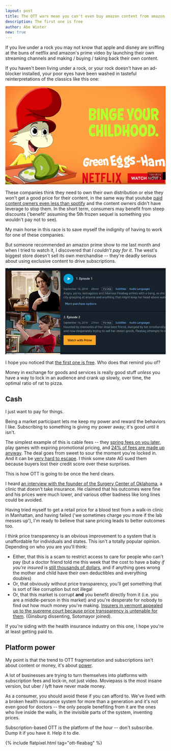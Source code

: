```yaml
---
layout: post
title: The OTT wars mean you can't even buy amazon content from amazon
description: The first one is free
author: Abe Winter
new: true
---
```


If you live under a rock you may not know that apple and disney are sniffing at the buns of netflix and amazon's prime video by launching their own streaming channels and making / buying / taking back their own content.

If you haven't been living under a rock, or your rock doesn't have an ad-blocker installed, your poor eyes have been washed in tasteful reinterpretations of the classics like this one:

![NFLX seuss ad](/assets/ott-nflx-binge.png)

These companies think they need to own their own distribution or else they won't get a good price for their content, in the same way that youtube [paid content owners even less than spotify](https://www.forbes.com/sites/emmawoollacott/2014/06/17/youtube-to-block-indie-content-within-days/) and the content owners didn't have leverage to stop them. In the short term, consumers may benefit from steep discounts ('benefit' assuming the 5th frozen sequel is something you wouldn't pay not to see).

My main horse in this race is to save myself the indignity of having to work for one of these companies.

But someone recommended an amazon prime show to me last month and when I tried to watch it, I discovered that *I couldn't pay for it*. The west's biggest store doesn't sell its own merchandise -- they're deadly serious about using exclusive content to drive subscriptions.

![watch with prime](/assets/ott-first-one-is-free.png)

I hope you noticed that [the first one is free](https://www.reddit.com/r/Showerthoughts/comments/3sq6ic/no_drug_dealer_i_have_ever_encountered_has/). Who does that remind you of?

Money in exchange for goods and services is really good stuff *unless* you have a way to lock in an audience and crank up slowly, over time, the optimal ratio of rat to pizza.

## Cash

I just want to pay for things.

Being a market participant lets me keep my power and reward the behaviors I like. Subscribing to something is giving my power away; it's good until it isn't.

The simplest example of this is cable fees -- they [spring fees on you later](https://arstechnica.com/tech-policy/2017/08/comcast-fails-to-get-hidden-fee-class-action-suit-thrown-out-of-court/), play games with expiring promotional pricing, and [24% of fees are made up anyway](https://www.consumerreports.org/fees-billing/cable-company-fees-add-to-tv-bill/). The deal goes from sweet to sour the moment you're locked in. And it can be [very hard to escape](https://soundcloud.com/ryan-block-10/comcastic-service). I think some state AG sued them because buyers lost their credit score over these surprises.

This is how OTT is going to be once the herd clears.

I heard [an interview with the founder of the Surgery Center of Oklahoma](https://www.econtalk.org/keith-smith-on-free-market-health-care/), a clinic that doesn't take insurance. He claimed that his outcomes were fine and his prices were much lower, and various other badness like long lines could be avoided.

Having tried myself to get a retail price for a blood test from a walk-in clinic in Manhattan, and having failed ('we sometimes charge you more if the lab messes up'), I'm ready to believe that sane pricing leads to better outcomes too.

I think price transparency is an obvious improvement to a system that is unaffordable for individuals and states. This isn't a totally popular opinion. Depending on who you are you'll think:

- Either, that this is a scam to restrict access to care for people who can't pay (but a doctor friend told me this week that the cost to have a baby *if you're insured* is [still thousands of dollars](https://www.whattoexpect.com/pregnancy/pregnancy-costs/), and if anything goes wrong the mother and child have their own deductibles and everything doubles)
- Or, that obviously without price transparency, you'll get something that is sort of like corruption but not illegal
- Or, that this market is corrupt **and** you benefit directly from it (i.e. you are a middle-person in this market) and you're desperate for nobody to find out how much money you're making. [Insurers in vermont appealed up to the supreme court because price transparency is untenable for them](https://www.healthaffairs.org/do/10.1377/hblog20160310.053837/full/). (Ginsburg dissenting, Sotomayor joined).

If you're siding with the health insurance industry on this one, I hope you're at least getting paid to.

## Platform power

My point is that the trend to OTT fragmentation and subscriptions isn't about content or money, it's about [power](https://en.wikiquote.org/wiki/Power).

A lot of businesses are trying to turn themselves into platforms with subscription fees and lock-in, not just video. Moviepass is the most insane version, but uber / lyft have never made money.

As a consumer, you should avoid these if you can afford to. We've lived with a broken health insurance system for more than a generation and it's not even good for doctors -- the only people benefiting from it are the ones who live inside the walls, in the invisible parts of the system, inventing prices.

Subscription-based OTT is the platform of the hour -- don't subscribe. Dump it if you have it. Help it to die.

{% include flatpixel.html tag="ott-fleabag" %}

